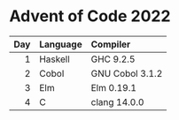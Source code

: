 # Advent of Code 2022

| Day | Language | Compiler        |
| --: | :--      | :--             |
|   1 | Haskell  | GHC 9.2.5       |
|   2 | Cobol    | GNU Cobol 3.1.2 |
|   3 | Elm      | Elm 0.19.1      |
|   4 | C        | clang 14.0.0    |
